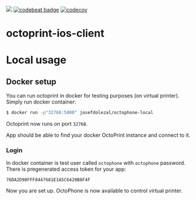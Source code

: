 ![](https://travis-ci.com/3DprintFIT/octoprint-ios-client.svg?token=cBbYdr39gVRVpvBLcJ1U&branch=release)
[![codebeat badge](https://codebeat.co/badges/f2a97050-74db-47c1-a050-daf71d57c7c9)](https://codebeat.co/projects/github-com-3dprintfit-octoprint-ios-client)
[![codecov](https://codecov.io/gh/3DprintFIT/octoprint-ios-client/branch/dev/graph/badge.svg)](https://codecov.io/gh/3DprintFIT/octoprint-ios-client)

# octoprint-ios-client

# Local usage

## Docker setup

You can run octoprint in docker for testing purposes (on virtual printer). Simply run docker container:

```bash
$ docker run -p"32768:5000" josefdolezal/octophone-local

```

Octoprint now runs on port `32768`.

App should be able to find your docker OctoPrint instance and connect to it.

### Login

In docker container is test user called `octophone` with `octophone` password. There is pregenerated access token for your app:

```
76DA2D98FFF8447681E1A5C6420B8F4F
```

Now you are set up. OctoPhone is now available to control virtual printer.
